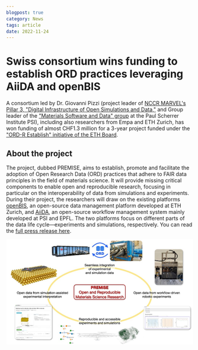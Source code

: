 ```yaml
---
blogpost: true
category: News
tags: article
date: 2022-11-24
---
```


# Swiss consortium wins funding to establish ORD practices leveraging AiiDA and openBIS

A consortium led by Dr. Giovanni Pizzi (project leader of [NCCR MARVEL's Pillar 3, "Digital Infrastructure of Open Simulations and Data,"](https://nccr-marvel.ch/research/iii/projects/open-digital-infrastructure) and Group leader of the ["Materials Software and Data" group](https://www.psi.ch/en/lms/msd-group) at the Paul Scherrer Institute PSI), including also researchers from Empa and ETH Zurich, has won funding of almost CHF1.3 million for a 3-year project funded under the ["ORD-R Establish" initiative of the ETH Board](https://ethrat.ch/en/measure-1-calls-for-field-specific-actions/). 

## About the project
The project, dubbed PREMISE, aims to establish, promote and facilitate the adoption of Open Research Data (ORD) practices that adhere to FAIR data principles in the field of materials science. It will provide missing critical components to enable open and reproducible research, focusing in particular on the interoperability of data from simulations and experiments. 
During their project, the researchers will draw on the existing platforms [openBIS](https://openbis.ch/), an open-source data management platform developed at ETH Zurich, and [AiiDA](https://www.aiida.net), an open-source workflow management system mainly developed at PSI and EPFL. The two platforms focus on different parts of the data life cycle—experiments and simulations, respectively. 
You can read the [full press release here](https://nccr-marvel.ch/news/communication/11-PREMISE).

![PREMISE project](../pics/2022-PREMISE.jpg)

